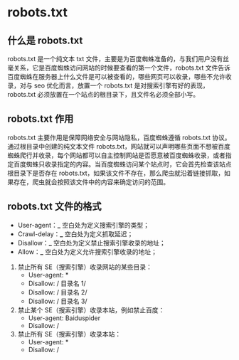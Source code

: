 # robots.txt

## 什么是 robots.txt

robots.txt 是一个纯文本 txt 文件，主要是为百度蜘蛛准备的，与我们用户没有丝毫关系，它是百度蜘蛛访问网站的时候要查看的第一个文件，robots.txt 文件告诉百度蜘蛛在服务器上什么文件是可以被查看的，哪些网页可以收录，哪些不允许收录，对与 seo 优化而言，放置一个 robots.txt 是对搜索引擎有好的表现，robots.txt 必须放置在一个站点的根目录下，且文件名必须全部小写。

## robots.txt 作用

robots.txt 主要作用是保障网络安全与网站隐私，百度蜘蛛遵循 robots.txt 协议。通过根目录中创建的纯文本文件 robots.txt，网站就可以声明哪些页面不想被百度蜘蛛爬行并收录，每个网站都可以自主控制网站是否愿意被百度蜘蛛收录，或者指定百度蜘蛛只收录指定的内容。当百度蜘蛛访问某个站点时，它会首先检查该站点根目录下是否存在 robots.txt，如果该文件不存在，那么爬虫就沿着链接抓取，如果存在，爬虫就会按照该文件中的内容来确定访问的范围。

## robots.txt 文件的格式

- User-agent：**_** 空白处为定义搜索引擎的类型；
- Crawl-delay：**_** 空白处为定义抓取延迟；
- Disallow：**_** 空白处为定义禁止搜索引擎收录的地址；
- Allow：**_** 空白处为定义允许搜索引擎收录的地址；
 
1. 禁止所有 SE（搜索引擎）收录网站的某些目录：
   - User-agent: *
   - Disallow: / 目录名 1/
   - Disallow: / 目录名 2/
   - Disallow: / 目录名 3/
2. 禁止某个 SE（搜索引擎）收录本站，例如禁止百度：
   - User-agent: Baiduspider
   - Disallow: /
3. 禁止所有 SE（搜索引擎）收录本站：
   - User-agent: *
   - Disallow: /

